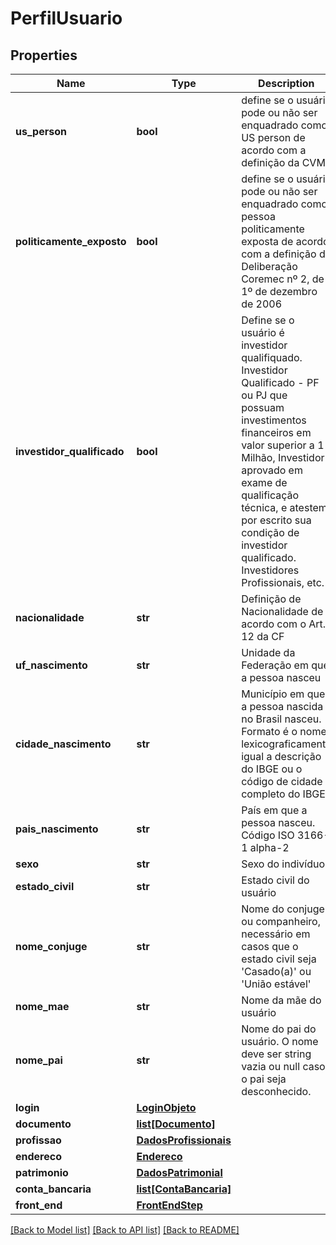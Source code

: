 # PerfilUsuario

## Properties
Name | Type | Description | Notes
------------ | ------------- | ------------- | -------------
**us_person** | **bool** | define se o usuário pode ou não ser enquadrado como US person de acordo com a definição da CVM | [optional] [default to False]
**politicamente_exposto** | **bool** | define se o usuário pode ou não ser enquadrado como pessoa politicamente exposta de acordo com a definição da Deliberação Coremec nº 2, de 1º de dezembro de 2006 | [optional] [default to False]
**investidor_qualificado** | **bool** | Define se o usuário é investidor qualifiquado. Investidor Qualificado - PF ou PJ que possuam investimentos financeiros em valor superior a 1 Milhão, Investidor aprovado em exame de qualificação técnica, e atestem por escrito sua condição de investidor qualificado. Investidores Profissionais, etc. | [optional] [default to False]
**nacionalidade** | **str** | Definição de Nacionalidade de acordo com o Art. 12 da CF | [optional] 
**uf_nascimento** | **str** | Unidade da Federação em que a pessoa nasceu | [optional] 
**cidade_nascimento** | **str** | Município em que a pessoa nascida no Brasil nasceu. Formato é o nome lexicograficamente igual a descrição do IBGE ou o código de cidade completo do IBGE | [optional] 
**pais_nascimento** | **str** | País em que a pessoa nasceu. Código ISO 3166-1 alpha-2 | [optional] 
**sexo** | **str** | Sexo do indivíduo | [optional] 
**estado_civil** | **str** | Estado civil do usuário | [optional] 
**nome_conjuge** | **str** | Nome do conjuge ou companheiro, necessário em casos que o estado civil seja &#39;Casado(a)&#39; ou &#39;União estável&#39; | [optional] 
**nome_mae** | **str** | Nome da mãe do usuário | 
**nome_pai** | **str** | Nome do pai do usuário. O nome deve ser string vazia ou null caso o pai seja desconhecido. | [optional] 
**login** | [**LoginObjeto**](LoginObjeto.md) |  | [optional] 
**documento** | [**list[Documento]**](Documento.md) |  | 
**profissao** | [**DadosProfissionais**](DadosProfissionais.md) |  | [optional] 
**endereco** | [**Endereco**](Endereco.md) |  | 
**patrimonio** | [**DadosPatrimonial**](DadosPatrimonial.md) |  | [optional] 
**conta_bancaria** | [**list[ContaBancaria]**](ContaBancaria.md) |  | [optional] 
**front_end** | [**FrontEndStep**](FrontEndStep.md) |  | [optional] 

[[Back to Model list]](../README.md#documentation-for-models) [[Back to API list]](../README.md#documentation-for-api-endpoints) [[Back to README]](../README.md)


